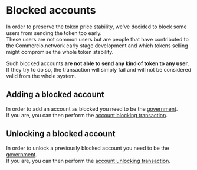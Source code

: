 # Blocked accounts
In order to preserve the token price stability, we've decided to block some users from sending the token too early.  
These users are not common users but are people that have contributed to the Commercio.network early stage development 
and which tokens selling might compromise the whole token stability. 

Such blocked accounts **are not able to send any kind of token to any user**. 
If they try to do so, the transaction will simply fail and will not be considered valid from the whole system. 

## Adding a blocked account
In order to add an account as blocked you need to be the [government](../government/README.md).  
If you are, you can then perform the [account blocking transaction](./tx/account-blocking.md).

## Unlocking a blocked account
In order to unlock a previously blocked account you need to be the [government](../government/README.md).  
If you are, you can then perform the [account unlocking transaction](./tx/account-unlock.md).